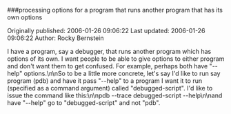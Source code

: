 ###processing options for a program that runs another program that has its own options

Originally published: 2006-01-26 09:06:22
Last updated: 2006-01-26 09:06:22
Author: Rocky Bernstein

I have a program, say a debugger, that runs another program which has options of its own. I want people to be able to give options to either program and don't want them to get confused. For example, perhaps both have "--help" options.\n\nSo to be a little more concrete, let's say I'd like to run say program (pdb) and have it pass "--help" to a program I want it to run (specified as a command argument) called "debugged-script". I'd like to issue the command like this:\n\npdb --trace debugged-script --help\n\nand have "--help" go to "debugged-script" and not "pdb".